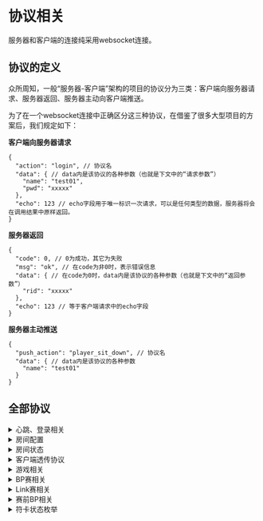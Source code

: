 # 协议相关

服务器和客户端的连接纯采用websocket连接。

## 协议的定义

众所周知，一般“服务器-客户端”架构的项目的协议分为三类：客户端向服务器请求、服务器返回、服务器主动向客户端推送。

为了在一个websocket连接中正确区分这三种协议，在借鉴了很多大型项目的方案后，我们规定如下：

**客户端向服务器请求**

```jsonc
{
  "action": "login", // 协议名
  "data": { // data内是该协议的各种参数（也就是下文中的“请求参数”）
    "name": "test01",
    "pwd": "xxxxx"
  },
  "echo": 123 // echo字段用于唯一标识一次请求，可以是任何类型的数据，服务器将会在调用结果中原样返回。
}
```

**服务器返回**

```jsonc
{
  "code": 0, // 0为成功，其它为失败
  "msg": "ok", // 在code为非0时，表示错误信息
  "data": { // 在code为0时，data内是该协议的各种参数（也就是下文中的“返回参数”）
    "rid": "xxxxx"
  },
  "echo": 123 // 等于客户端请求中的echo字段
}
```

**服务器主动推送**

```jsonc
{
  "push_action": "player_sit_down", // 协议名
  "data": { // data内是该协议的各种参数
    "name": "test01"
  }
}
```

## 全部协议

<details><summary>心跳、登录相关</summary>

**心跳请求**

action名：`heart`

请求参数：`null`

返回参数：

```jsonc
{
  "now": 12345433342 // 服务器当前时间戳，单位毫秒
}
```

---

**登录**

action名：`login`

请求参数：

```jsonc
{
  "name": "test01", // 用户名
  "pwd": "xxx" // 密码
}
```

返回参数：

```jsonc
{
  "rid": "test01" // 房间号，如果为null则表示没有房间
}
```

---

**推送被顶号**

push_action名：`push_kick`

参数：`null`

</details>

<details><summary>房间配置</summary>

**创建房间**

action名：`create_room`

请求参数：

```jsonc
{
  "room_config": { // 下文很多协议的结构都和这个一样
    "rid": "test01", // 房间名
    "type": 1, // 1-标准赛，2-BP赛，3-link赛，4-翻面赛
    "game_time": 30, // 游戏总时间（不含倒计时），单位：分
    "countdown": 5, // 倒计时，单位：秒
    "games": ["6", "7", "8"], // 含有哪些作品
    "ranks": ["L", "EX"], // 含有哪些游戏难度，也就是L卡和EX卡
    "need_win": 2, // 需要胜利的局数，例如2表示bo3
    "difficulty": 1, // 难度（影响不同星级的卡的分布），1对应E，2对应N，3对应L，其它对应随机
    "cd_time": 30, // 选卡cd，收卡后要多少秒才能选下一张卡
    "reserved_type": 1, // 是否为团体赛
    "transition_count": 0, // 转换格数量
    "diff_level": 0 // 差异等级，-1到5，-1表示随机差异
  },
  "solo": true, // 是否为无房主模式
  "add_robot": true // 是否为单人练习模式
}
```

返回参数：

```jsonc
{
  "rid": "test01" // 房间名
}
```

---

**获取房间配置**

action名：`get_room_config`

请求参数：

```jsonc
{
  "rid": "test01" // 房间名
}
```

返回参数：和`create_room`的请求参数中的`room_config`一样

---

**修改房间配置**

action名：`update_room_config`

请求参数：和`create_room`的请求参数中的`room_config`一样

**请求参数中，`rid`字段必须有，其它每个字段都允许是空值。如果为空，意思是这个字段不修改**

返回参数：`null`

---

**推送房间配置更新**

push_action名：`push_update_room_config`

参数：和`create_room`的请求参数中的`room_config`一样

</details>

<details><summary>房间状态</summary>

**加入房间**

action名：`join_room`

请求参数：

```jsonc
{
  "rid": "test01" // 房间名
}
```

返回参数：

```jsonc
{
  "rid": "test01", // 房间名
  "type": 1, // 1-标准赛，2-BP赛，3-link赛
  "host": "test00", // 房主的名字
  "names": ["test01", "test02"], // 玩家名字列表，一定有2个，没有人则对应位置为空
  "change_card_count": [1, 2], // 换卡次数，一定有2个，和上面的names一一对应
  "started": false, // 是否已经开始
  "score": [1, 2], // 比分，一定有2个，和上面的names一一对应
  "watchers": ["test03", "test04"], // 观众名字列表，有几个就是几个
  "last_winner": 1, // 上一场是谁赢，0或1，-1表示没有上一场
  "ban_pick": {} // 赛前BP的相关数据，同push_ban_pick协议的参数，如果不是赛前BP则为null
}
```

---

**获取房间**

action名：`get_room`

请求参数：`null`

返回参数：和`join_room`的返回参数结构一样

---

**离开房间**

action名：`leave_room`

请求参数：`null`

返回参数：`null`

---

**观战（站起）**

action名：`stand_up`

请求参数：`null`

返回参数：`null`

---

**作为选手（坐下）**

action名：`sit_down`

请求参数：`null`

返回参数：`null`

---

**推送加入房间**

push_action名：`push_join_room`

参数：

```jsonc
{
  "name": "xxx", // 加入房间的玩家名
  "position": 0 // 0：左边玩家，1：右边玩家，-1：观众
}
```

---

**推送离开房间**

push_action名：`push_leave_room`

参数：

```jsonc
{
  "name": "xxx" // 离开房间的玩家名，如果是自己，表示自己被踢出房间
}
```

---

**推送观战（站起）**

push_action名：`push_stand_up`

参数：

```jsonc
{
  "name": "xxx" // 站起的玩家名
}
```

---

**推送作为选手（坐下）**

push_action名：`push_sit_down`

参数：

```jsonc
{
  "name": "xxx", // 坐下的玩家名
  "position": 1 // 位置，左0右1
}
```

</details>

<details><summary>客户端透传协议</summary>

action名：`set_phase`

请求参数：

```json
{
  "phase": 1
}
```

返回参数：`null`

---

action名：`get_phase`

请求参数：`null`

返回参数：

```json
{
  "phase": 1
}
```

</details>

<details><summary>游戏相关</summary>

**请求开始游戏**

action名：`start_game`

请求参数：`null`

返回参数：`null`

---

**推送游戏开始**

push_action名：`push_start_game`

参数：和`create_room`的请求参数中的`room_config`一样，目的是同步一下房间配置，以防之前同步失败

---

**请求结束游戏**

action名：`stop_game`

请求参数：

```jsonc
{
  "winner": -1 // -1表示平局，0表示左边，1表示右边
}
```

返回参数：`null`

---

**推送游戏结束**

push_action名：`push_stop_game`

参数：

```jsonc
{
  "winner": -1 // -1表示平局，0表示左边，1表示右边
}
```

---

**重置房间**

action名：`reset_room`

请求参数：`null`

返回参数：`null`

---

**推送重置房间**

push_action名：`push_reset_room`

参数：`null`

---

**警告玩家**

action名：`gm_warn_player`

请求参数：

```jsonc
{
  "name": "test01" // 玩家名
}
```

返回参数：`null`

---

**推送警告玩家**

push_action名：`push_gm_warn_player`

参数：`null`

---

**修改换卡次数**

action名：`update_change_card_count`

请求参数：

```jsonc
{
  "name": "test01", // 玩家名
  "count": 2 // 新次数
}
```

返回参数：`null`

---

**推送修改换卡次数**

push_action名：`push_update_change_card_count`

参数：

```jsonc
{
  "name": "test01", // 玩家名
  "count": 2 // 新次数
}
```

---

**获取所有符卡**

action名：`get_all_spells`

请求参数：`null`

返回参数：

```jsonc
{
  "spells": [
    {
      "index": 1, // 符卡唯一ID
      "game": "6", // 作品
      "name": "", // 符卡名
      "rank": "L", // 难度
      "star": 3, // 星级
      "desc": "", // 符卡描述
      "id": 1, // 在对应作品里的id
      "fastest": 1.0, // AI参数
      "one": 1.0, // AI参数
      "two": 1.0, // AI参数
      "three": 1.0, // AI参数
      "final": 1.0, // AI参数
      "bonus_rate": 1.0, // AI参数
      "is_transition": false // 是否为转换格
    },
    //...有25个符卡
  ],
  "dual_page_data": {
    "spells2": [], // 双面模式有两页符卡，这是第二页符卡
    "player_current_page": [0, 0] // 玩家所在的页面
  },
  "spell_status": [1, 0, 1], // 25张符卡的收取状态
  "left_time": 1, // 倒计时剩余时间，单位：毫秒
  "status": 1, // 0-未开始，1-赛前倒计时中，2-开始，3-暂停中，4-结束
  "left_cd_time": 1, // 选卡cd剩余时间，单位：毫秒
  "bp_data": { // BP赛相关数据，如果不是BP赛则为null
    "whose_turn": 1, // 轮到谁了，0-左边，1-右边
    "ban_pick": 1, // 0-选，1-ban，2-轮到收卡了
    "spell_failed_count_a": [1, 2, 3], // 左边玩家25张符卡的失败次数
    "spell_failed_count_b": [1, 2, 3] // 右边玩家25张符卡的失败次数
  },
  "link_data": {} // BP赛相关数据，同push_link_data协议的参数，如果不是BP赛则为null
}
```

---

**（准备阶段）选手主动换面**

action名：`switch_page`

请求参数：

```jsonc
{
  "page": 0 // 0-第一页，1-第二页
}
```

返回参数：`null`

---

**（主动换面，或者被动：游戏阶段，收取转换格）通知换面，推送给所有人**

push_action名：`push_switch_page`

参数：

```jsonc
{
  "player_index": 0, // 0-左边玩家，1-右边玩家
  "page": 0 // 0-第一页，1-第二页
}
```

---

**房主暂停**

action名：`pause`

请求参数：

```jsonc
{
  "pause": true // true为暂停，false为取消暂停
}
```

返回参数：`null`

---

**推送暂停**

push_action名：`push_pause`

参数：

```jsonc
{
  "pause": true // true为暂停，false为取消暂停
}
```

---

**设置调试用符卡**

action名：`set_debug_spells`

请求参数：

```jsonc
{
  "spells": [1, 2, 3] // 25张符卡的符卡唯一id，null为取消设置调试用符卡
}
```

返回：`null`

---

**选卡**

action名：`select_spell`

请求参数：

```jsonc
{
  "index": 1 // 第几张卡，0-24
}
```

返回参数：`null`

---

**收卡**

action名：`finish_spell`

请求参数：

```jsonc
{
  "name": "finish_spell",
  "data": {
    "index": 1, // 第几张卡，0-24
    "success": true, // 是否成功，true为成功，false为失败，不填为成功，BP赛中必填此字段
    "player_index": 1 // 0-左边玩家，1-右边玩家，link赛中如果你是房主则必填此字段
  }
}
```

返回参数：`null`（注意即使是发起这条协议的玩家，也还会额外收到一条下文中的 `push_update_spell_status` 协议）

---

**房主修改卡（或者控制机器人修改卡）**

action名：`update_spell_status`

请求参数：

```jsonc
{
  "index": 1, // 第几张，0-24
  "status": 1 // 状态
}
```

参数：`null`

---

**推送符卡状态**

push_action名：`push_update_spell_status`

示例：

```jsonc
{
  "index": 1, // 第几张，0-24
  "status": 1, // 状态
  "causer": "test01", // 造成这个状态变化的玩家
  "spell_failed_count_a": 1, // 左边玩家的失败次数，只有BP赛时才有此字段
  "spell_failed_count_b": 1, // 右边玩家的失败次数，只有BP赛时才有次字段
}
```

</details>

<details><summary>BP赛相关</summary>

**选手进行BP**

action名：`bp_game_ban_pick`

请求参数：

```jsonc
{
  "idx": 1 // 格子序号，0-24
}
```

返回参数：`null`

---

**房主操控BP赛进入下一回合**

action名：`bp_game_next_round`

请求参数：`null`

返回参数：`null`

---

**推送BP赛进入下一回合**

push_action名：`push_bp_game_next_round`

参数：

```jsonc
{
  "whose_turn": 1, // 轮到谁了，0-左边，1-右边
  "ban_pick": 1 // 0-选，1-ban，2-轮到收卡了
}
```

返回参数：`null`

</details>

<details><summary>Link赛相关</summary>

**选手取消选卡**

action名：`cancel_select_spell`

请求参数：

```jsonc
{
  "index": 1 // 第几张卡，0-24
}
```

返回参数：`null`

---

**Link赛计时**

action名：`link_time`

请求参数：

```jsonc
{
  "whose": 1,
  "event": 1
}
```

返回参数：`null`

---

**推送Link赛信息**

push_action名：`push_link_data`

参数：

```jsonc
{
  "link_idx_a": [1, 2, 3], // 左边玩家的连线
  "link_idx_b": [1, 2, 3], // 右边玩家的连线
  "start_ms_a": 1,
  "end_ms_a": 2,
  "event_a": 1,
  "start_ms_b": 1,
  "end_ms_b": 2,
  "event_b": 1
}
```

</details>

<details><summary>赛前BP相关</summary>

**开始BP**

action名：`start_ban_pick`

请求参数：`null`

返回参数：`null`

---

**选手进行BP**

action名：`ban_pick`

请求参数：

```jsonc
{
  "selection": "6" // 选择的作品
}
```

返回参数：`null`

---

**推送BP状态**

push_action名：`push_ban_pick`

参数：[其中“BP状态”枚举参考代码注释](../src/main/kotlin/BanPick.kt)

```jsonc
{
  "who_first": 1, // 谁是第一个操作的，0-左边，1-右边
  "phase": 1, // BP状态
  "a_pick": ["6", "7"], // 左玩家保了哪些作品
  "a_ban": ["8", "9"], // 左玩家ban了哪些作品
  "b_pick": ["10", "11"], // 右玩家保了哪些作品
  "b_ban": ["12", "13"], // 右玩家ban了哪些作品
  "a_open_ex": 1, // 左玩家是否选EX难度
  "b_open_ex": 1 // 右玩家是否选EX难度
}
```

</details>

<details><summary>符卡状态枚举</summary>

符卡状态是个十进制4位数。前两位表示左边玩家，后两位表示右边玩家。

对于每个玩家，左边一位表示他操作了哪一面（用于翻面赛），右边一位表示现在的符卡状态，见下列枚举：


| 枚举值 | 含义 |
| :----: | :---: |
|   0   |  无  |
|   1   | 选了 |
|   2   | 收了 |
|   3   | ban了 |

例如，`0111`表示左边玩家在第一页选了符卡，右边玩家在第二页选了符卡。

</details>
